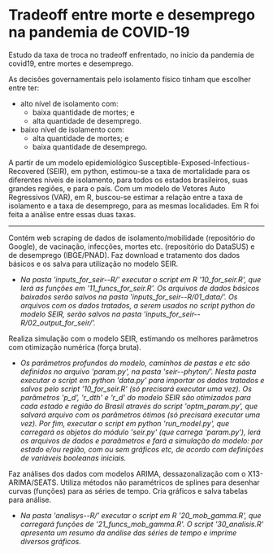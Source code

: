 # Tradeoff entre morte e desemprego na pandemia de COVID-19

Estudo da taxa de troca no tradeoff enfrentado, no início da pandemia de covid19, entre mortes e desemprego. 

As decisões governamentais pelo isolamento físico tinham que escolher entre ter:
- alto nível de isolamento com:
  - baixa quantidade de mortes; e
  - alta quantidade de desemprego.
- baixo nível de isolamento com:
  - alta quantidade de mortes; e
  - baixa quantidade de desemprego.

A partir de um modelo epidemiológico Susceptible-Exposed-Infectious-Recovered (SEIR), em python, estimou-se a taxa de mortalidade para os diferentes níveis de isolamento, para todos os estados brasileiros, suas grandes regiões, e para o país.
Com um modelo de Vetores Auto Regressivos (VAR), em R, buscou-se estimar a relação entre a taxa de isolamento e a taxa de desemprego, para as mesmas localidades.
Em R foi feita a análise entre essas duas taxas.

***

Contém web scraping de dados de isolamento/mobilidade (repositório do Google), de vacinação, infecções, mortes etc. (repositório do DataSUS) e de desemprego (IBGE/PNAD). Faz download e tratamento dos dados básicos e os salva para utilização no modelo SEIR.
- *Na pasta 'inputs_for_seir--R/' executar o script em R '10_for_seir.R', que lerá as funções em '11_funcs_for_seir.R'. Os arquivos de dados básicos baixados serão salvos na pasta 'inputs_for_seir--R/01_data/'. Os arquivos com os dados tratados, a serem usados no script python do modelo SEIR, serão salvos na pasta 'inputs_for_seir--R/02_output_for_seir/'.*

Realiza simulação com o modelo SEIR, estimando os melhores parâmetros com otimização numérica (força bruta).
- *Os parâmetros profundos do modelo, caminhos de pastas e etc são definidos no arquivo 'param.py', na pasta 'seir--phyton/'. Nesta pasta executar o script em python 'data.py' para importar os dados tratados e salvos pelo script '10_for_seir.R' (só precisará executar uma vez). Os parâmetros 'p_d', 'r_dth' e 'r_d' do modelo SEIR são otimizados para cada estado e região do Brasil através do script 'optm_param.py', que salvará arquivo com os parâmetros ótimos (só precisará executar uma vez). Por fim, executar o script em python 'run_model.py', que carregará os objetos do módulo 'seir.py' (que carrega 'param.py'), lerá os arquivos de dados e paraâmetros e fará a simulação do modelo: por estado e/ou região, com ou sem gráficos etc, de acordo com definições de variáveis booleanas iniciais.*

Faz análises dos dados com modelos ARIMA, dessazonalização com o X13-ARIMA/SEATS. Utiliza métodos não paramétricos de splines para desenhar curvas (funções) para as séries de tempo. Cria gráficos e salva tabelas para análise.
- *Na pasta 'analisys--R/' executar o script em R '20_mob_gamma.R', que carregará funções de '21_funcs_mob_gamma.R'. O script '30_analisis.R' apresenta um resumo da análise das séries de tempo e imprime diversos gráficos.*
